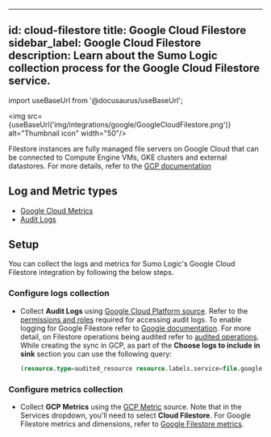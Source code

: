 
---
id: cloud-filestore
title: Google Cloud Filestore
sidebar_label: Google Cloud Filestore
description: Learn about the Sumo Logic collection process for the Google Cloud Filestore service.
---

import useBaseUrl from '@docusaurus/useBaseUrl';

<img src={useBaseUrl('img/integrations/google/GoogleCloudFilestore.png')} alt="Thumbnail icon" width="50"/>

Filestore instances are fully managed file servers on Google Cloud that can be connected to Compute Engine VMs, GKE clusters and external datastores. For more details, refer to the [GCP documentation](https://cloud.google.com/filestore/docs/overview)

## Log and Metric types

* [Google Cloud Metrics](https://cloud.google.com/monitoring/api/metrics_gcp)
* [Audit Logs](https://docs.aws.amazon.com/appflow/latest/userguide/appflow-cloudtrail-logs.html)

## Setup

You can collect the logs and metrics for Sumo Logic's Google Cloud Filestore integration by following the below steps.

### Configure logs collection

* Collect **Audit Logs** using [Google Cloud Platform source](/docs/send-data/hosted-collectors/google-source/google-cloud-platform-source). Refer to the [permissions and roles](https://cloud.google.com/filestore/docs/audit-logging#audit_log_permissions) required for accessing audit logs. To enable logging for Google Filestore refer to [Google documentation](https://cloud.google.com/filestore/docs/audit-logging#enabling_audit_logging). For more detail, on Filestore operations being audited refer to [audited operations](https://cloud.google.com/filestore/docs/audit-logging#audited_operations). While creating the sync in GCP, as part of the **Choose logs to include in sink** section you can use the following query:
   ```sql
   (resource.type=audited_resource resource.labels.service=file.googleapis.com)
   ```

### Configure metrics collection

* Collect **GCP Metrics** using the [GCP Metric](/docs/send-data/hosted-collectors/google-source/gcp-metrics-source/) source. Note that in the Services dropdown, you'll need to select **Cloud Filestore**. For Google Filestore metrics and dimensions, refer to [Google Filestore metrics](https://cloud.google.com/monitoring/api/metrics_gcp#gcp-file).